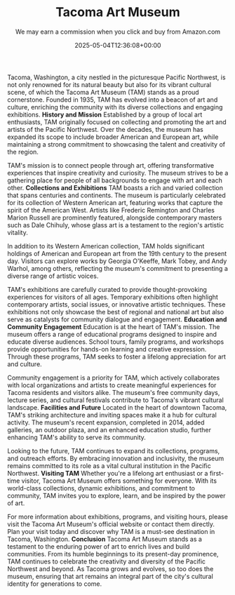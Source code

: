﻿---
author: We may earn a commission when you click and buy from Amazon.com
layout: post
title: Tacoma Art Museum
date: '2025-05-04T12:36:08+00:00'
categories:
- Guide
- Tacoma
tags: []
slug: /tacoma-art-museum/
lastmod: 2025-05-07T12:21:28+03:00
---

Tacoma, Washington, a city nestled in the picturesque Pacific Northwest, is not only renowned for its natural beauty but also for its vibrant cultural scene, of which the Tacoma Art Museum (TAM) stands as a proud cornerstone. Founded in 1935, TAM has evolved into a beacon of art and culture, enriching the community with its diverse collections and engaging exhibitions.
**History and Mission**
Established by a group of local art enthusiasts, TAM originally focused on collecting and promoting the art and artists of the Pacific Northwest. Over the decades, the museum has expanded its scope to include broader American and European art, while maintaining a strong commitment to showcasing the talent and creativity of the region.

TAM's mission is to connect people through art, offering transformative experiences that inspire creativity and curiosity. The museum strives to be a gathering place for people of all backgrounds to engage with art and each other.
**Collections and Exhibitions**
TAM boasts a rich and varied collection that spans centuries and continents. The museum is particularly celebrated for its collection of Western American art, featuring works that capture the spirit of the American West. Artists like Frederic Remington and Charles Marion Russell are prominently featured, alongside contemporary masters such as Dale Chihuly, whose glass art is a testament to the region's artistic vitality.

In addition to its Western American collection, TAM holds significant holdings of American and European art from the 19th century to the present day. Visitors can explore works by Georgia O'Keeffe, Mark Tobey, and Andy Warhol, among others, reflecting the museum's commitment to presenting a diverse range of artistic voices.

TAM's exhibitions are carefully curated to provide thought-provoking experiences for visitors of all ages. Temporary exhibitions often highlight contemporary artists, social issues, or innovative artistic techniques. These exhibitions not only showcase the best of regional and national art but also serve as catalysts for community dialogue and engagement.
**Education and Community Engagement**
Education is at the heart of TAM's mission. The museum offers a range of educational programs designed to inspire and educate diverse audiences. School tours, family programs, and workshops provide opportunities for hands-on learning and creative expression. Through these programs, TAM seeks to foster a lifelong appreciation for art and culture.

Community engagement is a priority for TAM, which actively collaborates with local organizations and artists to create meaningful experiences for Tacoma residents and visitors alike. The museum's free community days, lecture series, and cultural festivals contribute to Tacoma's vibrant cultural landscape.
**Facilities and Future**
Located in the heart of downtown Tacoma, TAM's striking architecture and inviting spaces make it a hub for cultural activity. The museum's recent expansion, completed in 2014, added galleries, an outdoor plaza, and an enhanced education studio, further enhancing TAM's ability to serve its community.

Looking to the future, TAM continues to expand its collections, programs, and outreach efforts. By embracing innovation and inclusivity, the museum remains committed to its role as a vital cultural institution in the Pacific Northwest.
**Visiting TAM**
Whether you're a lifelong art enthusiast or a first-time visitor, Tacoma Art Museum offers something for everyone. With its world-class collections, dynamic exhibitions, and commitment to community, TAM invites you to explore, learn, and be inspired by the power of art.

For more information about exhibitions, programs, and visiting hours, please visit the Tacoma Art Museum's official website or contact them directly. Plan your visit today and discover why TAM is a must-see destination in Tacoma, Washington.
**Conclusion**
Tacoma Art Museum stands as a testament to the enduring power of art to enrich lives and build communities. From its humble beginnings to its present-day prominence, TAM continues to celebrate the creativity and diversity of the Pacific Northwest and beyond. As Tacoma grows and evolves, so too does the museum, ensuring that art remains an integral part of the city's cultural identity for generations to come.